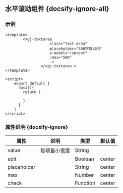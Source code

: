 ## 水平滚动组件 {docsify-ignore-all}

### 示例

```
<template>
  	 	<xgj-textarea 
					class="text-area" 
					placeholder="500字符以内" 
					v-model="content" 
					:max="500"
					 >
				</xgj-textarea >
</template>

<script>
    export default {
      data(){
        return {
          
        }
      }
    }
</script>

```

### 属性说明 {docsify-ignore}

| 属性 | 说明 | 类型 | 默认值 |
| --- | --- | --- | --- |
| value |  每项最小宽度 | String |  |
| edit |          | Boolean | center |
| placeholder |          | String | center |
| max |          | Number | center |
| check |          | Function | center |
 

